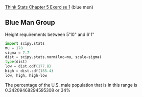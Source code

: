 [Think Stats Chapter 5 Exercise 1](http://greenteapress.com/thinkstats2/html/thinkstats2006.html#toc50) (blue men)

Blue Man Group 
-----------
Height requirements between 5'10" and 6'1" 

```python
import scipy.stats
mu = 178
sigma = 7.7
dist = scipy.stats.norm(loc=mu, scale=sigma)
type(dist)
low = dist.cdf(177.8)   
high = dist.cdf(185.4)   
low, high, high-low
```
The percentage of the U.S. male population that is in this range is 0.34209468294595308 or 34%


